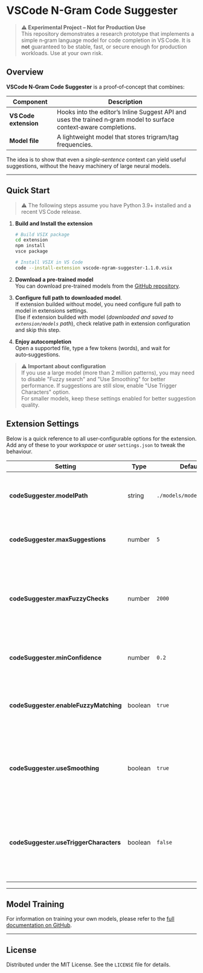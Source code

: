 # VSCode N-Gram Code Suggester
> **⚠️  Experimental Project – Not for Production Use**  
> This repository demonstrates a research prototype that implements a simple n‑gram language model for code completion in VS Code. It is **not** guaranteed to be stable, fast, or secure enough for production workloads. Use at your own risk.

## Overview

**VSCode N‑Gram Code Suggester** is a proof‑of‑concept that combines:

| Component             | Description                                                                                                        |
| --------------------- | ------------------------------------------------------------------------------------------------------------------ |
| **VS Code extension** | Hooks into the editor’s Inline Suggest API and uses the trained n‑gram model to surface context‑aware completions. |
| **Model file**        | A lightweight model that stores trigram/tag frequencies.                                                           |

The idea is to show that even a *single‑sentence* context can yield useful suggestions, without the heavy machinery of large neural models.

---

## Quick Start

> ⚠️ The following steps assume you have Python 3.9+ installed and a recent VS Code release.

1. **Build and Install the extension**

   ```bash
   # Build VSIX package
   cd extension
   npm install
   vsce package

   # Install VSIX in VS Code
   code --install-extension vscode-ngram-suggester-1.1.0.vsix
   ```

2. **Download a pre-trained model**  
   You can download pre-trained models from the [GitHub repository](https://github.com/amest/vscode-ngram-code-suggester).
3. **Configure full path to downloaded model**.    
   If extension builded without model, you need configure full path to model in extensions settings.   
   Else if extension builded with model (*downloaded and saved to `extension/models` path*), check relative path in extension configuration and skip this step.
4. **Enjoy autocompletion**   
   Open a supported file, type a few tokens (words), and wait for auto‑suggestions.

> **⚠️  Important about configuration**   
> If you use a large model (more than 2 million patterns), you may need to disable "Fuzzy search" and "Use Smoothing" for better performance. If suggestions are still slow, enable "Use Trigger Characters" option.   
> For smaller models, keep these settings enabled for better suggestion quality.

## Extension Settings

Below is a quick reference to all user‑configurable options for the extension.  
Add any of these to your *workspace* or *user* `settings.json` to tweak the behaviour.

| Setting                                | Type    | Default                  | Constraints | Description                                                                                                                                                    |
| -------------------------------------- | ------- | ------------------------ | ----------- | -------------------------------------------------------------------------------------------------------------------------------------------------------------- |
| **codeSuggester.modelPath**            | string  | `./models/model.json.gz` | –           | Path to the trained model file. Supports plain `.json` or gzipped `.json.gz`.                                                                                  |
| **codeSuggester.maxSuggestions**       | number  | `5`                      | `1 – 10`    | Maximum number of suggestions displayed in the IntelliSense list.                                                                                              |
| **codeSuggester.maxFuzzyChecks**       | number  | `2000`                   | `≥ 1000`    | Maximum number of fuzzy‑search checks performed. Higher values give better matches but can be slow on large models.                                            |
| **codeSuggester.minConfidence**        | number  | `0.2`                    | `0.0 – 1.0` | Minimum confidence threshold for a suggestion to be shown.                                                                                                     |
| **codeSuggester.enableFuzzyMatching**  | boolean | `true`                   | –           | Turns on fuzzy matching for similar code patterns. Recommended only for small models.                                                                          |
| **codeSuggester.useSmoothing**         | boolean | `true`                   | –           | Enables smoothing algorithms (Laplace / Kneser‑Ney) to better handle rare n‑grams. Suggested only for small models.                                            |
| **codeSuggester.useTriggerCharacters** | boolean | `false`                  | –           | When enabled, suggestions are only triggered when the cursor is placed on a trigger character (`. , ( ) [ { : ; =`). Useful if auto‑suggestions feel sluggish. |

---

## Model Training

For information on training your own models, please refer to the [full documentation on GitHub](https://github.com/amest/vscode-ngram-code-suggester).

---

## License

Distributed under the MIT License. See the `LICENSE` file for details.
